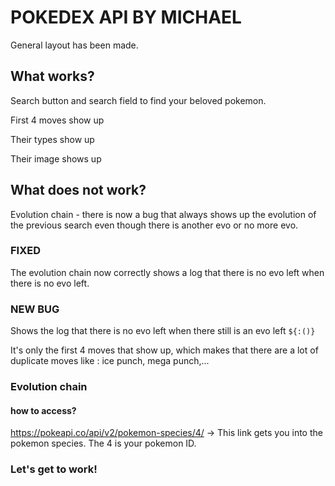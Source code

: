 # POKEDEX API BY MICHAEL

General layout has been made. 

## What works? 
  Search button and search field to find your beloved pokemon.  
  
  First 4 moves show up
  
  Their types show up
  
  Their image shows up

## What does not work? 
  Evolution chain - there is now a bug that always shows up the evolution of the previous search even though there is another evo or no more evo. 
  ### FIXED 
  The evolution chain now correctly shows a log that there is no evo left when there is no evo left. 
  ### NEW BUG
  Shows the log that there is no evo left when there still is an evo left `${:()}`
  
  It's only the first 4 moves that show up, which makes that there are a lot of duplicate moves like : ice punch, mega punch,...


### Evolution chain 
  #### how to access? 
  https://pokeapi.co/api/v2/pokemon-species/4/ -> This link gets you into the pokemon species. The 4 is your pokemon ID. 

### Let's get to work!
